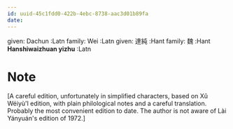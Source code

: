 ```yaml
---
id: uuid-45c1fdd0-422b-4ebc-8738-aac3d01b89fa
date: 
---
```


given: Dachun :Latn
family: Wei :Latn
given: 達純 :Hant
family: 魏 :Hant
**Hanshiwaizhuan yizhu** :Latn
# Note
[A careful edition, unfortunately in simplified characters, based on Xǔ Wéiyù'l edition, with plain philological notes and a careful translation.  Probably the most convenient edition to date. The author is not aware of Lài Yányuán's edition of 1972.]